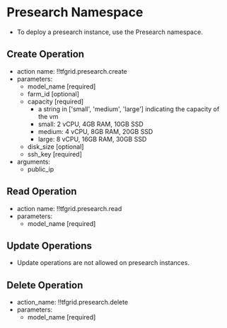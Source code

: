 # Presearch Namespace

- To deploy a presearch instance, use the Presearch namespace.

## Create Operation

- action name: !!tfgrid.presearch.create
- parameters:
  - model_name [required]
  - farm_id [optional]
  - capacity [required]
    - a string in ['small', 'medium', 'large'] indicating the capacity of the vm
    - small: 2 vCPU, 4GB RAM, 10GB SSD
    - medium: 4 vCPU, 8GB RAM, 20GB SSD
    - large: 8 vCPU, 16GB RAM, 30GB SSD
  - disk_size [optional]
  - ssh_key [required]
- arguments:
  - public_ip

## Read Operation

- action name: !!tfgrid.presearch.read
- parameters:
  - model_name [required]

## Update Operations

- Update operations are not allowed on presearch instances.
  
## Delete Operation

- action_name: !!tfgrid.presearch.delete
- parameters:
  - model_name [required]
